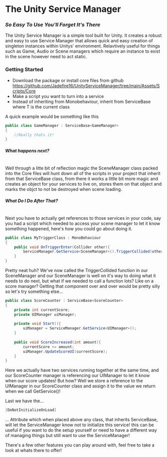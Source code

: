 # The Unity Service Manager
### _So Easy To Use You'll Forget It's There_

The Unity Service Manager is a simple tool built for Unity. It creates a robust and easy to use Service Manager that allows quick and easy creation of singleton instances within Unitys' environment. Relavtively useful for things such as Game, Audio or Scene managers which require an instance to exist in the scene however need to act static.

### Getting Started

- Download the package or install core files from github
  https://github.com/Jadefire16/UnityServiceManager/tree/main/Assets/Scripts/Core
- Make a script you want to turn into a service
- Instead of inheriting from Monobehaviour, inherit from ServiceBase<T> where T is the current class

A quick example would be something like this
```cs
public class GameManager : ServiceBase<GameManager>
{
    //Really thats it!
}
```

##### What happens next?
#
Well through a litte bit of reflection magic the SceneManager class packed into the Core files will hunt down all of the scripts in your project that inherit from that ServiceBase class, from there it works a little bit more magic and creates an object for your services to live on, stores them on that object and marks the objct to not be destroyed when scene loading.

##### What Do I Do After That?
#
Next you have to actually get references to those services in your code, say you had a script which needed to access your scene manager to let it know something happened, here's how you could go about doing it.
```cs
public class MyTriggerClass : MonoBehaviour
{
    public void OnTriggerEnter(Collider other){
        ServiceManager.GetService<SceneManager>().TriggerCollided(other);
    }
}
```

Pretty neat huh? We've now called the TriggerCollided function in our SceneManager and our SceneManager is well on it's way to doing what it needs to do next, but what if we needed to call a function lots? Like on a score manager? Getting that component over and over would be pretty silly so let's try something else...
```cs
public class ScoreCounter : ServiceBase<ScoreCounter>
{
    private int currentScore;
    private UIManager uiManager;
    
    private void Start(){
        uiManager = ServiceManager.GetService<UIManager>();
    }
    
    public void ScoreIncreased(int amount){
        currentScore += amount;
        uiManager.UpdateScoreUI(currentScore);
    }
}
```
Here we actually have two services running together at the same time, and our ScoreCounter manager is referencing our UIManager to let it know when our score updates! But how? Well we store a reference to the UIManager in our ScoreCounter class and assign it to the value we return when we call GetService()!

Last we have the...
```cs
[DoNotInitializeOnLoad]
```
... Attribute which when placed above any class, that inherits ServiceBase, will let the ServiceManager know not to initialize this service! this can be useful if you want to do the setup yourself or need to have a different way of managing things but still want to use the ServiceManager!

There's a few other features you can play around with, feel free to take a look at whats there to offer!


